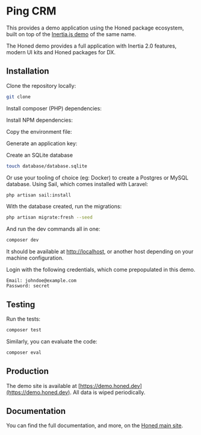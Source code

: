 # Ping CRM

This provides a demo application using the Honed package ecosystem, built on top 
of the [Inertia.js demo](https://demo.inertiajs.com/login) of the same name.

The Honed demo provides a full application with Inertia 2.0 features, modern
UI kits and Honed packages for DX.

## Installation
Clone the repository locally:
```bash
git clone 
```

Install composer (PHP) dependencies:

Install NPM dependencies:

Copy the environment file:

Generate an application key:

Create an SQLite database
```bash
touch database/database.sqlite
```

Or use your tooling of choice (eg: Docker) to create a Postgres or MySQL database.
Using Sail, which comes installed with Laravel:
```bash
php artisan sail:install
```

With the database created, run the migrations:
```bash
php artisan migrate:fresh --seed
```

And run the dev commands all in one:
```bash
composer dev
```

It should be available at [http://localhost](http://localhost), or another
host depending on your machine configuration.

Login with the following credentials, which come prepopulated in this demo.
```
Email: johndoe@example.com
Password: secret
```

## Testing
Run the tests:
```bash
composer test
```

Similarly, you can evaluate the code:
```bash
composer eval
```

## Production
The demo site is available at [https://demo.honed.dev](https://demo.honed.dev).
All data is wiped periodically.

## Documentation
You can find the full documentation, and more, on the [Honed main site](https://honed.dev).
